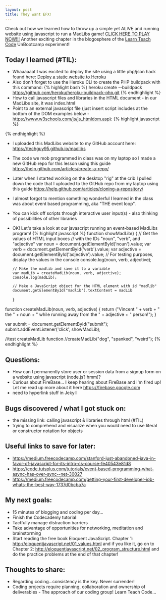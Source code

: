 ```yaml
---
layout: post
title: They want EFX!
---
```


Check out how we learned how to throw up a simple yet ALIVE and running website using javascript to run a MadLibs game!
[CLICK HERE TO PLAY NOW!!!](https://obscure-beach-64084.herokuapp.com/)
Another exciting chapter in the blogosphere of the [Learn Teach Code](http://learnteachcode.org/) UnBootcamp experiment!

## Today I learned (#TIL):

- Whaaaaaat I was excited to deploy the site using a little php/json hack found here: [Deploy a static website to Heroku](https://gist.github.com/wh1tney/2ad13aa5fbdd83f6a489)
- Also don't forget to use the Heroku CLI to create the PHP buildpack with this command:
{% highlight bash %}
heroku create --buildpack https://github.com/heroku/heroku-buildpack-php.git
{% endhighlight %}
- How to call javascript files and libraries in the HTML document - in our MadLibs site, it was index.html
- Point to an external javascript file (just insert script includes at the bottom of the DOM examples below - https://www.w3schools.com/js/js_htmldom.asp):
{% highlight javascript %}
<!-- bring in local javascript file below -->
<script src="myscripts.js"></script>
<!-- bring in the socket.io library in the next line //think about bootstrap/angular/react/{next.agile.library} -->
<script type="text/javascript" src="socket.io.js"></script>
<!-- bring in jQuery library below...props to the LearnTeachCode crew for all the help! -->
<script src="jquery-x.x.x.min.js"></script>
{% endhighlight %}

- I uploaded this MadLibs website to my GitHub account here: https://techguy95.github.io/madlibs
- The code we mob programmed in class was on my laptop so I made a new GitHub repo for this lesson using this guide https://help.github.com/articles/create-a-repo/
- Later when I started working on the desktop "rig" at the crib I pulled down the code that I uploaded to the GitHub repo from my laptop using this guide https://help.github.com/articles/cloning-a-repository/
- I almost forgot to mention something wonderful I learned in the class was about event based programming, aka "THE event loop".
- You can kick off scripts through interactive user input(s) - also thinking of possibilities of other libraries
- OK! Let's take a look at our javascript running an event-based MadLibs program!
{% highlight javascript %}
function showMadLib()
  {
      // Get the values of HTML input boxes
      // with the IDs "noun", "verb", and "adjective"
      var noun = document.getElementById('noun').value;
      var verb = document.getElementById('verb').value;
      var adjective = document.getElementById('adjective').value;
      // For testing purposes, display the values in the console
      console.log(noun, verb, adjective);

      // Make the madlib and save it to a variable
      var madLib = createMadLib(noun, verb, adjective);
      console.log(madLib);

      // Make a JavaScript object for the HTML element with id "madlib"
      document.getElementById("madlib").textContent = madLib

  }

function createMadLib(noun, verb, adjective)
  {
      return ("Vincent " + verb + " the " + noun + " while running away from the " + adjective + " person!");
  }

var submit = document.getElementById("submit");
submit.addEventListener('click', showMadLib);

  //test createMadLib function
  //createMadLib("dog", "spanked", "weird");
{% endhighlight %}

## Questions:

- How can I permanently store user or session data from a signup form on a website using javascript (node.js? hmm)?
- Curious about FireBase...  I keep hearing about FireBase and i'm fired up!  Let me read up more about it here https://firebase.google.com
- need to hyperlink stuff in Jekyll

## Bugs discovered / what I got stuck on:

- the missing link: calling javascript & libraries through html (#TIL)
- trying to comprehend and visualize when you would need to use literal or constructor notation for objects

## Useful links to save for later:

- https://medium.freecodecamp.com/stanford-just-abandoned-java-in-favor-of-javascript-for-its-intro-cs-course-fe40543e81d8
- https://code.tutsplus.com/tutorials/event-based-programming-what-async-has-over-sync--net-30027
- https://medium.freecodecamp.com/getting-your-first-developer-job-whats-the-best-way-1737d0bcba7a

## My next goals:

- 15 minutes of blogging and coding per day...
- Finish the Codecademy tutorial
- Tactfully manage distraction barriers
- Take advantage of opportunities for networking, meditation and brainstorming
- Start reading the free book Eloquent JavaScript. Chapter 1: http://eloquentjavascript.net/01_values.html and if you like it, go on to Chapter 2: http://eloquentjavascript.net/02_program_structure.html and do the practice problems at the end of that chapter!

## Thoughts to share:
- Regarding coding...consistency is the key.  Never surrender!
- Coding projects require planning, collaboration and ownership of deliverables - The approach of our coding group!  Learn Teach Code...
